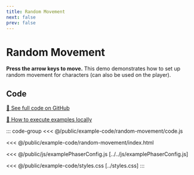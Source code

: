 ```yaml
---
title: Random Movement
next: false
prev: false
---
```


<script setup>
import ExampleFrame from '../../components/ExampleFrame.vue';
</script>

# Random Movement

**Press the arrow keys to move.** This demo demonstrates how to set up random movement for characters (can also be used on the player).

<ExampleFrame :src="'../../example-code/random-movement/index.html'" />

## Code

[:link: See full code on GitHub](https://github.com/Annoraaq/grid-engine/tree/master/docs/public/example-code/random-movement)

[:open_book: How to execute examples locally](https://annoraaq.github.io/grid-engine/usage/execute-examples-locally/index.html)

::: code-group
<<< @/public/example-code/random-movement/code.js

<<< @/public/example-code/random-movement/index.html

<<< @/public/js/examplePhaserConfig.js [../../js/examplePhaserConfig.js]

<<< @/public/example-code/styles.css [../styles.css]
:::
